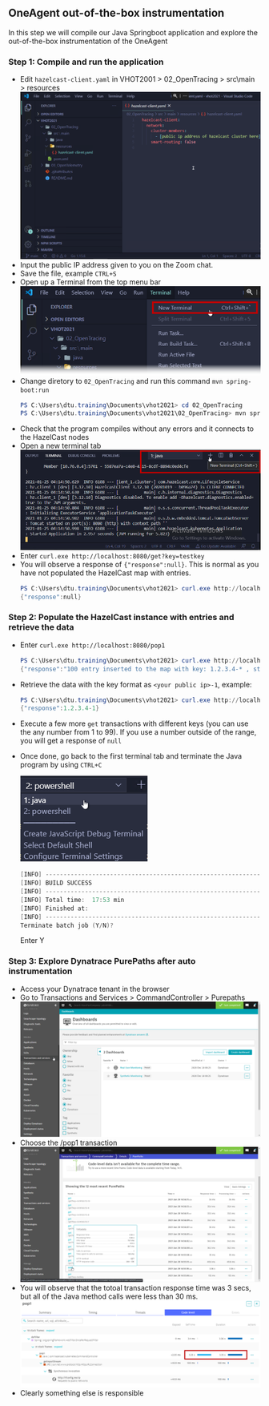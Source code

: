 ## OneAgent out-of-the-box instrumentation
In this step we will compile our Java Springboot application and explore the out-of-the-box instrumentation of the OneAgent

### Step 1: Compile and run the application
- Edit `hazelcast-client.yaml` in VHOT2001 > 02_OpenTracing > src\main > resources
  ![EditFile](../../../assets/images/01_oneagent_outofthebox_instrumentation-01.png)
- Input the public IP address given to you on the Zoom chat.
- Save the file, example `CTRL+S`
- Open up a Terminal from the top menu bar
  ![EditFile](../../../assets/images/01_oneagent_outofthebox_instrumentation-02.png)
- Change diretory to `02_OpenTracing` and run this command `mvn spring-boot:run`
  ```powershell
  PS C:\Users\dtu.training\Documents\vhot2021> cd 02_OpenTracing
  PS C:\Users\dtu.training\Documents\vhot2021\02_OpenTracing> mvn spring-boot:run
  ```
- Check that the program compiles without any errors and it connects to the HazelCast nodes
- Open a new terminal tab
  ![EditFile](../../../assets/images/01_oneagent_outofthebox_instrumentation-03.png)
- Enter `curl.exe http://localhost:8080/get?key=testkey`
- You will observe a response of `{"response":null}`. This is normal as you have not populated the HazelCast map with entries.
  ```powershell
  PS C:\Users\dtu.training\Documents\vhot2021> curl.exe http://localhost:8080/get?key=testkey
  {"response":null}
  ```
### Step 2: Populate the HazelCast instance with entries and retrieve the data
- Enter `curl.exe http://localhost:8080/pop1`
  ```powershell
  PS C:\Users\dtu.training\Documents\vhot2021> curl.exe http://localhost:8080/pop1
  {"response":"100 entry inserted to the map with key: 1.2.3.4-* , starting with 1 "}
  ```
- Retrieve the data with the key format as `<your public ip>-1`, example:
  ```powershell
  PS C:\Users\dtu.training\Documents\vhot2021> curl.exe http://localhost:8080/get?key=1.2.3.4-1
  {"response":1.2.3.4-1}
  ```
- Execute a few more `get` transactions with different keys (you can use the any number from 1 to 99). If you use a number outside of the range, you will get a response of `null`
- Once done, go back to the first terminal tab and terminate the Java program by using `CTRL+C`

  ![EditFile](../../../assets/images/01_oneagent_outofthebox_instrumentation-04.png)
  ```powershell
  [INFO] ------------------------------------------------------------------------
  [INFO] BUILD SUCCESS
  [INFO] ------------------------------------------------------------------------
  [INFO] Total time:  17:53 min
  [INFO] Finished at: 
  [INFO] ------------------------------------------------------------------------
  Terminate batch job (Y/N)?
  ```
  Enter Y

### Step 3: Explore Dynatrace PurePaths after auto instrumentation 
- Access your Dynatrace tenant in the browser
- Go to Transactions and Services > CommandController > Purepaths
  ![OpenTracingPurePaths](../../../assets/images/02-ExploreDynatrace-1.gif)
- Choose the /pop1 transaction
  ![OpenTracingPurePaths](../../../assets/images/02-ExploreDynatrace-2.gif)
- You will observe that the totoal transaction response time was 3 secs, but all of the Java method calls were less than 30 ms.
  ![OpenTracingPurePaths](../../../assets/images/02-ExploreDynatrace-3spp.png)
- Clearly something else is responsible

